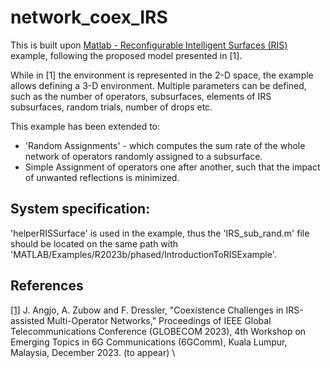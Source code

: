 # network_coex_IRS

This is built upon [Matlab - Reconfigurable Intelligent Surfaces (RIS)](https://de.mathworks.com/help/phased/ug/introduction-to-reconfigurable-intelligent-surfaces.html) example, following the 
 proposed model presented in [1].

While in [1] the environment is represented in the 2-D space, the example allows defining a 3-D environment. Multiple parameters can be defined, such as the number of operators, subsurfaces, elements of IRS subsurfaces, random trials, number of drops etc.

This example has been extended to:
- 'Random Assignments' - which computes the sum rate of the whole network of operators randomly assigned to a subsurface.
- Simple Assignment of operators one after another, such that the impact of unwanted reflections is minimized.
 

## System specification:
'helperRISSurface' is used in the example, thus the 'IRS_sub_rand.m' file should be located on the same path with 'MATLAB/Examples/R2023b/phased/IntroductionToRISExample'.

## References
[[1]](https://www.tkn.tu-berlin.de/team/angjo/publications/) J. Angjo, A. Zubow and F. Dressler, "Coexistence Challenges in IRS-assisted Multi-Operator Networks," Proceedings of IEEE Global Telecommunications Conference (GLOBECOM 2023), 4th Workshop on Emerging Topics in 6G Communications (6GComm), Kuala Lumpur, Malaysia, December 2023. (to appear) \
